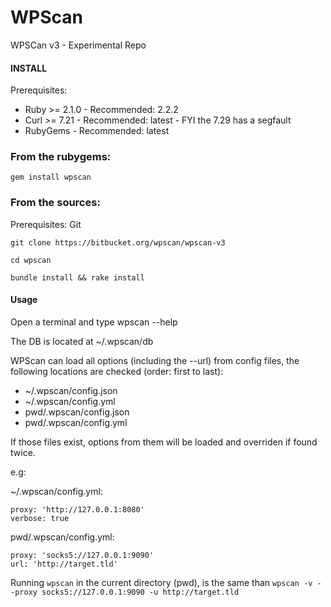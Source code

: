 # WPScan

WPSCan v3 - Experimental Repo

#### INSTALL
Prerequisites:

- Ruby >= 2.1.0 - Recommended: 2.2.2
- Curl >= 7.21  - Recommended: latest - FYI the 7.29 has a segfault
- RubyGems      - Recommended: latest


### From the rubygems:

```gem install wpscan```

### From the sources:
Prerequisites: Git

```git clone https://bitbucket.org/wpscan/wpscan-v3```

```cd wpscan```

```bundle install && rake install```


#### Usage

Open a terminal and type wpscan --help

The DB is located at ~/.wpscan/db

WPScan can load all options (including the --url) from config files, the following locations are checked (order: first to last):

* ~/.wpscan/config.json
* ~/.wpscan/config.yml
* pwd/.wpscan/config.json
* pwd/.wpscan/config.yml

If those files exist, options from them will be loaded and overriden if found twice.

e.g:

~/.wpscan/config.yml:
```
proxy: 'http://127.0.0.1:8080'
verbose: true
```

pwd/.wpscan/config.yml:
```
proxy: 'socks5://127.0.0.1:9090'
url: 'http://target.tld'
```

Running ```wpscan``` in the current directory (pwd), is the same than ```wpscan -v --proxy socks5://127.0.0.1:9090 -u http://target.tld```

